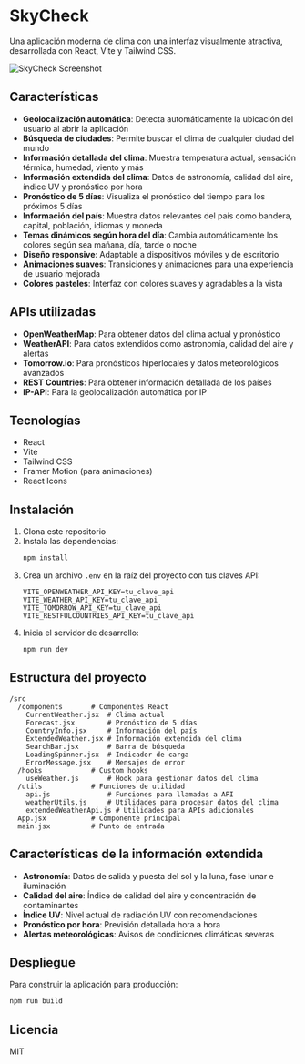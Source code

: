 # SkyCheck

Una aplicación moderna de clima con una interfaz visualmente atractiva, desarrollada con React, Vite y Tailwind CSS.

![SkyCheck Screenshot](https://via.placeholder.com/800x450.png?text=SkyCheck+Screenshot)

## Características

- **Geolocalización automática**: Detecta automáticamente la ubicación del usuario al abrir la aplicación
- **Búsqueda de ciudades**: Permite buscar el clima de cualquier ciudad del mundo
- **Información detallada del clima**: Muestra temperatura actual, sensación térmica, humedad, viento y más
- **Información extendida del clima**: Datos de astronomía, calidad del aire, índice UV y pronóstico por hora
- **Pronóstico de 5 días**: Visualiza el pronóstico del tiempo para los próximos 5 días
- **Información del país**: Muestra datos relevantes del país como bandera, capital, población, idiomas y moneda
- **Temas dinámicos según hora del día**: Cambia automáticamente los colores según sea mañana, día, tarde o noche
- **Diseño responsive**: Adaptable a dispositivos móviles y de escritorio
- **Animaciones suaves**: Transiciones y animaciones para una experiencia de usuario mejorada
- **Colores pasteles**: Interfaz con colores suaves y agradables a la vista

## APIs utilizadas

- **OpenWeatherMap**: Para obtener datos del clima actual y pronóstico
- **WeatherAPI**: Para datos extendidos como astronomía, calidad del aire y alertas
- **Tomorrow.io**: Para pronósticos hiperlocales y datos meteorológicos avanzados
- **REST Countries**: Para obtener información detallada de los países
- **IP-API**: Para la geolocalización automática por IP

## Tecnologías

- React
- Vite
- Tailwind CSS
- Framer Motion (para animaciones)
- React Icons

## Instalación

1. Clona este repositorio
2. Instala las dependencias:
   ```bash
   npm install
   ```
3. Crea un archivo `.env` en la raíz del proyecto con tus claves API:
   ```
   VITE_OPENWEATHER_API_KEY=tu_clave_api
   VITE_WEATHER_API_KEY=tu_clave_api
   VITE_TOMORROW_API_KEY=tu_clave_api
   VITE_RESTFULCOUNTRIES_API_KEY=tu_clave_api
   ```
4. Inicia el servidor de desarrollo:
   ```bash
   npm run dev
   ```

## Estructura del proyecto

```
/src
  /components       # Componentes React
    CurrentWeather.jsx  # Clima actual
    Forecast.jsx        # Pronóstico de 5 días
    CountryInfo.jsx     # Información del país
    ExtendedWeather.jsx # Información extendida del clima
    SearchBar.jsx       # Barra de búsqueda
    LoadingSpinner.jsx  # Indicador de carga
    ErrorMessage.jsx    # Mensajes de error
  /hooks            # Custom hooks
    useWeather.js       # Hook para gestionar datos del clima
  /utils            # Funciones de utilidad
    api.js              # Funciones para llamadas a API
    weatherUtils.js     # Utilidades para procesar datos del clima
    extendedWeatherApi.js # Utilidades para APIs adicionales
  App.jsx           # Componente principal
  main.jsx          # Punto de entrada
```

## Características de la información extendida

- **Astronomía**: Datos de salida y puesta del sol y la luna, fase lunar e iluminación
- **Calidad del aire**: Índice de calidad del aire y concentración de contaminantes
- **Índice UV**: Nivel actual de radiación UV con recomendaciones
- **Pronóstico por hora**: Previsión detallada hora a hora
- **Alertas meteorológicas**: Avisos de condiciones climáticas severas

## Despliegue

Para construir la aplicación para producción:

```bash
npm run build
```

## Licencia

MIT
